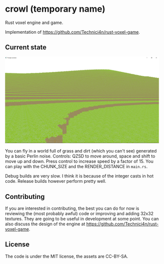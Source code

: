 # crowl (temporary name)
Rust voxel engine and game.

Implementation of https://github.com/Technici4n/rust-voxel-game.

## Current state

![screenshot](screenshot.png)


You can fly in a world full of grass and dirt (which you can't see) generated by a basic Perlin noise.
Controls: QZSD to move around, space and shift to move up and down. Press control to increase speed by a factor of 15.
You can play with the CHUNK\_SIZE and the RENDER\_DISTANCE in `main.rs`.

Debug builds are very slow. I think it is because of the integer casts in hot code.
Release builds however perform pretty well.

## Contributing
If you are interested in contributing, the best you can do for now is reviewing the (most probably awful) code or improving and adding 32x32 textures. They are going to be useful in development at some point.
You can also discuss the design of the engine at https://github.com/Technici4n/rust-voxel-game.

## License
The code is under the MIT license, the assets are CC-BY-SA.
